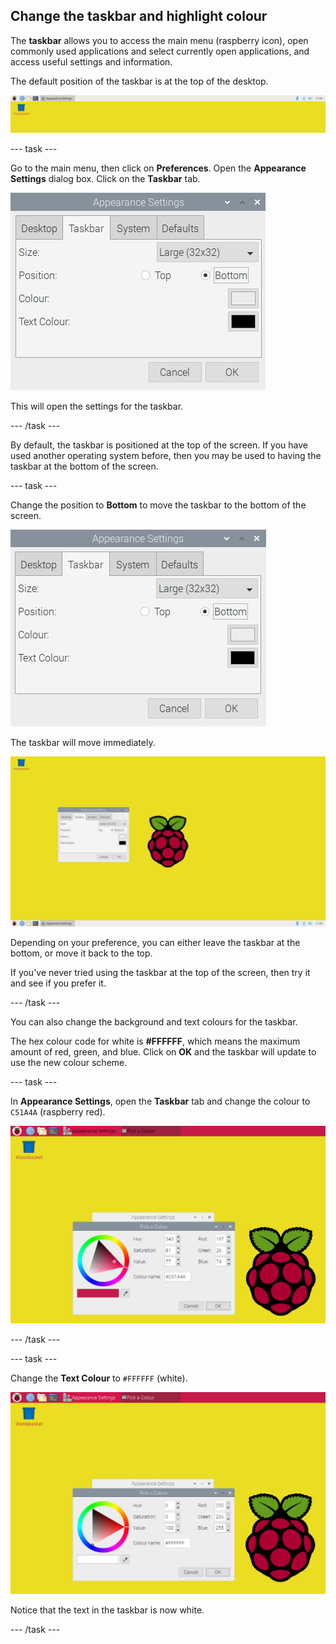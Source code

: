 ## Change the taskbar and highlight colour

The **taskbar** allows you to access the main menu (raspberry icon), open commonly used applications and select currently open applications, and access useful settings and information. 

The default position of the taskbar is at the top of the desktop. 

![screenshot](images/custom-taskbar.png)

--- task ---

Go to the main menu, then click on **Preferences**. Open the **Appearance Settings** dialog box. Click on the **Taskbar** tab.

![screenshot](images/custom-taskbar-top-dialog.png)

This will open the settings for the taskbar.

--- /task ---

By default, the taskbar is positioned at the top of the screen. If you have used another operating system before, then you may be used to having the taskbar at the bottom of the screen.

--- task ---

Change the position to **Bottom** to move the taskbar to the bottom of the screen.

![screenshot](images/custom-taskbar-bottom-dialog.png)

The taskbar will move immediately. 

![screenshot](images/custom-taskbar-bottom.png)

Depending on your preference, you can either leave the taskbar at the bottom, or move it back to the top. 

If you've never tried using the taskbar at the top of the screen, then try it and see if you prefer it.

--- /task ---

You can also change the background and text colours for the taskbar. 

The hex colour code for white is **#FFFFFF**, which means the maximum amount of red, green, and blue. Click on **OK** and the taskbar will update to use the new colour scheme. 


--- task ---

In **Appearance Settings**, open the **Taskbar** tab and change the colour to `C51A4A` (raspberry red).

![screenshot](images/custom-taskbar-raspberry.png)

--- /task ---

--- task ---

Change the **Text Colour** to `#FFFFFF` (white).

![screenshot](images/custom-taskbar-text.png)

Notice that the text in the taskbar is now white. 

--- /task ---

